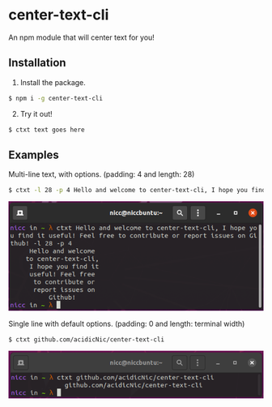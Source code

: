 # center-text-cli
An npm module that will center text for you!

## Installation

1. Install the package.
```bash
$ npm i -g center-text-cli
```
2. Try it out!
```bash
$ ctxt text goes here
```

## Examples

Multi-line text, with options. (padding: 4 and length: 28)
```bash
$ ctxt -l 28 -p 4 Hello and welcome to center-text-cli, I hope you find it useful! Feel free to contribute or report issues on Github!
```
![multiline-with-options](https://github.com/acidicnic/center-text-cli/blob/main/readme-images/multiline-with-options.png?raw=true)

Single line with default options. (padding: 0 and length: terminal width)
```bash
$ ctxt github.com/acidicNic/center-text-cli
```
![one-line-default-options](https://github.com/acidicnic/center-text-cli/blob/main/readme-images/one-line-default-options.png?raw=true)

